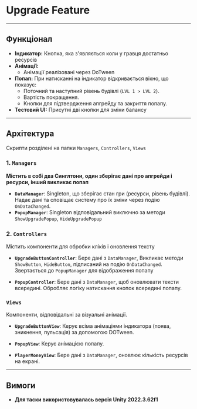 # Upgrade Feature

---

## Функціонал

* **Індикатор:** Кнопка, яка з'являється коли у гравця достатньо ресурсів
* **Анімації:**
    * Анімації реалізовані через DoTween
* **Попап:** При натисканні на індикатор відкривається вікно, що показує:
    * Поточний та наступний рівень будівлі (`LVL 1 > LVL 2`).
    * Вартість покращення.
    * Кнопки для підтвердження апгрейду та закриття попапу.
* **Тестовий UI:** Присутні дві кнопки для зміни балансу

---

## Архітектура

Скрипти розділені на папки `Managers`, `Controllers`, `Views`

### 1. `Managers`

**Містить в собі два Синглтони, один зберігає дані про апгрейди і ресурси, інший викликає попап** 

* **`DataManager`**: Singleton, що зберігає стан гри (ресурси, рівень будівлі). Надає дані та сповіщає систему про їх зміни через подію `OnDataChanged`.
* **`PopupManager`**: Singleton відповідальний виключно за методи `ShowUpgradePopup`, `HideUpgradePopup`

### 2. `Controllers`

Містить компоненти для обробки кліків і оновлення тексту

* **`UpgradeButtonController`**: Бере дані з `DataManager`, Викликає методи `ShowButton`, `HideButton`, підписаний на подію `OnDataChanged`. Звертається до `PopupManager` для відображення попапу

* **`PopupController`**: Бере дані з `DataManager`, щоб оновлювати тексти всередині. Обробляє логіку натискання кнопок всередині попапу.

### `Views`

Компоненти, відповідальні за візуальні анімації.

* **`UpgradeButtonView`**: Керує всіма анімаціями індикатора (поява, зникнення, пульсація) за допомогою DOTween.

* **`PopupView`**: Керує анімацією попапу.

* **`PlayerMoneyView`**: Бере дані з `DataManager`, оновлює кількість ресурсів на екрані.

---

## Вимоги

* **Для таски використовувалась версія Unity 2022.3.62f1**
